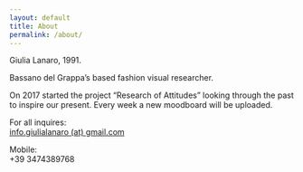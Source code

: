 ```yaml
---
layout: default
title: About
permalink: /about/
---
```

Giulia Lanaro, 1991.

Bassano del Grappa’s based fashion visual researcher. 

On 2017 started the project “Research of Attitudes” looking through the past to inspire our present. Every week a new moodboard will be uploaded.

For all inquires:
<br><a class="link" href="mailto:info.giulialanaro@gmail.com">info.giulialanaro (at) gmail.com</a> 

Mobile:
<br>+39 3474389768